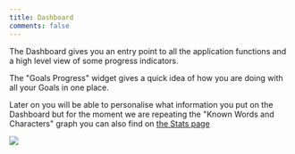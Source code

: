 ```yaml
---
title: Dashboard
comments: false
---
```


The Dashboard gives you an entry point to all the application functions and a high level view of some progress indicators.

The "Goals Progress" widget gives a quick idea of how you are doing with all your Goals in one place.

Later on you will be able to personalise what information you put on the Dashboard but for the moment we are repeating the "Known Words and Characters" graph you can also find on [the Stats page](/page/software/learn/stats)

<img src="/img/dashboard/dashboard-1.png"/>

